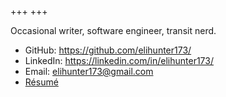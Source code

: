 +++
+++

Occasional writer, software engineer, transit nerd.

* GitHub: <https://github.com/elihunter173/>
* LinkedIn: <https://linkedin.com/in/elihunter173/>
* Email: elihunter173@gmail.com
* [Résumé](/elihunter173_resume.pdf)
